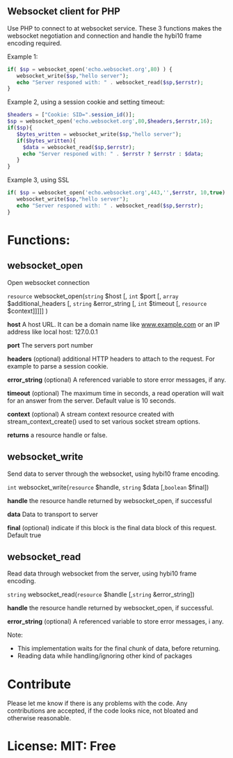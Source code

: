 ## Websocket client for PHP

Use PHP to connect to at websocket service.
These 3 functions makes the websocket negotiation and connection and handle the hybi10 frame encoding required.

Example 1:
```php
if( $sp = websocket_open('echo.websocket.org',80) ) {
   websocket_write($sp,"hello server");
   echo "Server responed with: " . websocket_read($sp,$errstr);
}
```


Example 2, using a session cookie and setting timeout:
```php
$headers = ["Cookie: SID=".session_id()];
$sp = websocket_open('echo.websocket.org',80,$headers,$errstr,16);
if($sp){
   $bytes_written = websocket_write($sp,"hello server");
   if($bytes_written){
     $data = websocket_read($sp,$errstr);
     echo "Server responed with: " . $errstr ? $errstr : $data;
   }
}
```

Example 3, using SSL
```php
if( $sp = websocket_open('echo.websocket.org',443,'',$errstr, 10,true) ) {
   websocket_write($sp,"hello server");
   echo "Server responed with: " . websocket_read($sp,$errstr);
}
```

# Functions:

## websocket_open

Open websocket connection

`resource` websocket_open(`string` $host [, `int` $port [, `array` $additional_headers [, `string` &error_string [, `int` $timeout [, `resource` $context]]]]] )

**host** A host URL. It can be a domain name like www.example.com or an IP address like local host: 127.0.0.1

**port**  The servers port number

**headers** (optional) additional HTTP headers to attach to the request. For example to parse a session cookie.

**error_string** (optional) A referenced variable to store error messages, if any.

**timeout** (optional) The maximum time in seconds, a read operation will wait for an answer from the server. Default value is 10 seconds.

**context** (optional) A stream context resource created with stream_context_create() used to set various socket stream options.

**returns** a resource handle or false.


## websocket_write

Send data to server through the websocket, using hybi10 frame encoding.

`int` websocket_write(`resource` $handle, `string` $data [,`boolean` $final])

**handle** the resource handle returned by websocket_open, if successful

**data** Data to transport to server

**final** (optional) indicate if this block is the final data block of this request. Default true  

## websocket_read

Read data through websocket from the server, using hybi10 frame encoding.


`string` websocket_read(`resource` $handle [,`string` &error_string])


**handle** the resource handle returned by websocket_open, if successful.

**error_string** (optional) A referenced variable to store error messages, i any.

Note:
- This implementation waits for the final chunk of data, before returning.
- Reading data while handling/ignoring other kind of packages


# Contribute

Please let me know if there is any problems with the code.
Any contributions are accepted, if the code looks nice, not bloated and otherwise reasonable.

# License: MIT: Free
